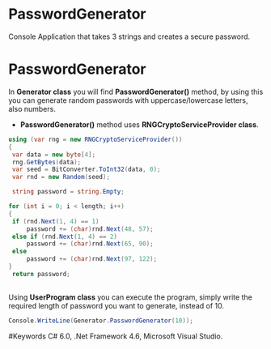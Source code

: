# PasswordGenerator
Console Application that takes 3 strings and creates a secure password.
# PasswordGenerator

In **Generator class** you will find **PasswordGenerator()** method, by using this you can generate random passwords with uppercase/lowercase letters, also numbers.
- **PasswordGenerator()** method uses **RNGCryptoServiceProvider class**.

```C#
using (var rng = new RNGCryptoServiceProvider())
{
 var data = new byte[4];
 rng.GetBytes(data);
 var seed = BitConverter.ToInt32(data, 0);
 var rnd = new Random(seed);

 string password = string.Empty;

for (int i = 0; i < length; i++)
{
 if (rnd.Next(1, 4) == 1)
     password += (char)rnd.Next(48, 57);
 else if (rnd.Next(1, 4) == 2)
     password += (char)rnd.Next(65, 90);
 else
     password += (char)rnd.Next(97, 122);
}
 return password;
              
```

Using **UserProgram class** you can execute the program, simply write the required length of password you want to generate, instead of 10. 

```C# 
Console.WriteLine(Generator.PasswordGenerator(10));
```

#Keywords
C# 6.0, .Net Framework 4.6, Microsoft Visual Studio.



